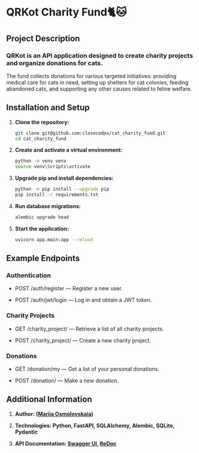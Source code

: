 # QRKot Charity Fund🐈🐱

## Project Description

### QRKot is an API application designed to create charity projects and organize donations for cats.
The fund collects donations for various targeted initiatives: providing medical care for cats in need, setting up shelters for cat colonies, feeding abandoned cats, and supporting any other causes related to feline welfare.

## Installation and Setup

1. **Clone the repository:**
    
    ```bash
    git clone git@github.com:closecodex/cat_charity_fund.git
    cd cat_charity_fund
    ```

2. **Create and activate a virtual environment:**

    ```bash
    python -m venv venv
    source venv\Scripts\activate
    ```

3. **Upgrade pip and install dependencies:**
   
   ```bash
   python -m pip install --upgrade pip
   pip install -r requirements.txt
   ```

4. **Run database migrations:**
    
    ```bash
    alembic upgrade head
    ```

5. **Start the application:**
    ```bash
    uvicorn app.main:app --reload
    ```

## Example Endpoints

### Authentication

- POST /auth/register — Register a new user.

- POST /auth/jwt/login —  Log in and obtain a JWT token.

### Charity Projects

- GET /charity_project/ — Retrieve a list of all charity projects.

- POST /charity_project/ — Create a new charity project.

### Donations

- GET /donation/my — Get a list of your personal donations.

- POST /donation/ — Make a new donation.

## Additional Information

1. **Author: ([Mariia Osmolovskaia](https://github.com/closecodex/wiki/))**

2. **Technologies: Python, FastAPI, SQLAlchemy, Alembic, SQLite, Pydantic**

3. **API Documentation: [Swagger UI](http://localhost:8000/docs),  [ReDoc](http://localhost:8000/redoc)**
